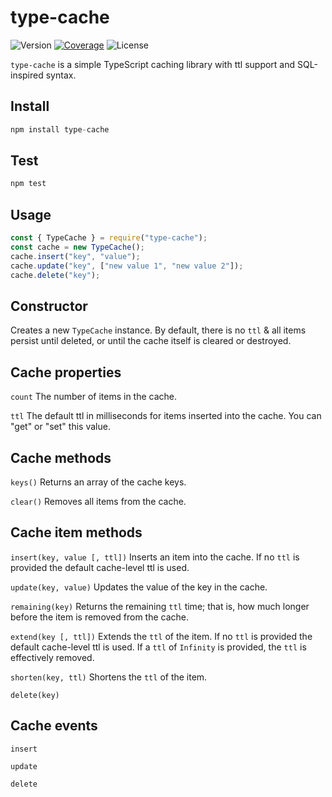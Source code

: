 # type-cache

![Version](https://img.shields.io/github/package-json/v/jamesbontempo/type-cache?color=blue) [![Coverage](https://codecov.io/gh/jamesbontempo/type-cache/branch/main/graph/badge.svg?token=199Q3V345I)](https://codecov.io/gh/jamesbontempo/type-cache) ![License](https://img.shields.io/github/license/jamesbontempo/type-cache?color=red)

`type-cache` is a simple TypeScript caching library with ttl support and SQL-inspired syntax.

## Install
```js
npm install type-cache
```
## Test
```js
npm test
```
## Usage
```js
const { TypeCache } = require("type-cache");
const cache = new TypeCache();
cache.insert("key", "value");
cache.update("key", ["new value 1", "new value 2"]);
cache.delete("key");
```
## Constructor
 Creates a new `TypeCache` instance. By default, there is no `ttl` & all items persist until deleted, or until the cache itself is cleared or destroyed.

## Cache properties
`count` The number of items in the cache.

`ttl` The default ttl in milliseconds for items inserted into the cache. You can "get" or "set" this value.

## Cache methods

`keys()` Returns an array of the cache keys.

`clear()` Removes all items from the cache.

## Cache item methods
`insert(key, value [, ttl])` Inserts an item into the cache. If no `ttl` is provided the default cache-level ttl is used.

`update(key, value)` Updates the value of the key in the cache.

`remaining(key)` Returns the remaining `ttl` time; that is, how much longer before the item is removed from the cache.

`extend(key [, ttl])` Extends the `ttl` of the item. If no `ttl` is provided the default cache-level ttl is used. If a `ttl` of `Infinity` is provided, the `ttl` is effectively removed.

`shorten(key, ttl)` Shortens the `ttl` of the item.

`delete(key)`

## Cache events

`insert`

`update`

`delete`